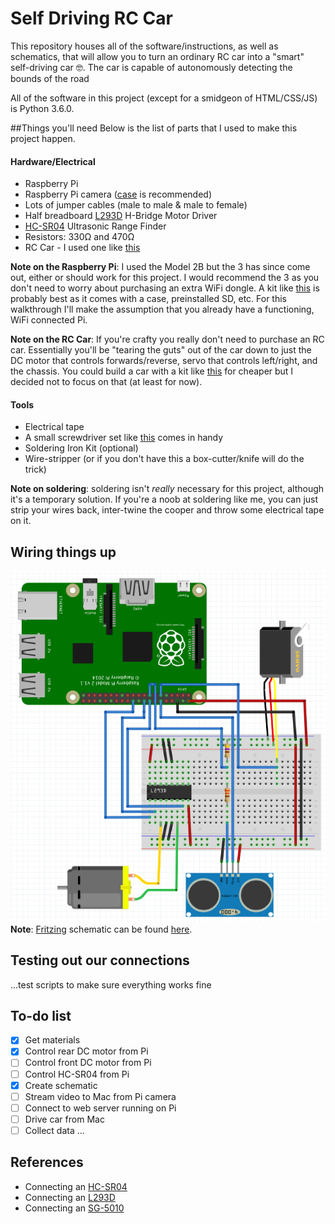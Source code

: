 # Self Driving RC Car
This repository houses all of the software/instructions, as well as schematics, that will allow you to turn an ordinary RC car into a "smart" self-driving car 🤓. The car is capable of autonomously detecting the bounds of the road

All of the software in this project (except for a smidgeon of HTML/CSS/JS) is Python 3.6.0.

##Things you'll need
Below is the list of parts that I used to make this project happen.
#### Hardware/Electrical
- Raspberry Pi
- Raspberry Pi camera ([case](https://www.amazon.ca/gp/product/B00IJZK66G/ref=oh_aui_detailpage_o01_s00?ie=UTF8&psc=1) is recommended)
- Lots of jumper cables (male to male & male to female)
- Half breadboard [L293D](http://www.robotshop.com/ca/en/600-ma-dual-h-bridge-motor-driver-dc-steppers-l293d.html) H-Bridge Motor Driver
- [HC-SR04](http://www.robotshop.com/ca/en/hc-sr04-ultrasonic-range-finder.html) Ultrasonic Range Finder
- Resistors: 330Ω and 470Ω
- RC Car - I used one like [this](https://www.amazon.ca/gp/product/B00A9NJHS4/ref=oh_aui_detailpage_o00_s00?ie=UTF8&psc=1)

**Note on the Raspberry Pi**: I used the Model 2B but the 3 has since come out, either or should work for this project. I would recommend the 3 as you don't need to worry about purchasing an extra WiFi dongle. A kit like [this](https://www.amazon.ca/CanaKit-Raspberry-Complete-Starter-Kit/dp/B01CCF6V3A/ref=sr_1_3?s=electronics&ie=UTF8&qid=1491049831&sr=1-3&keywords=raspberry+pi+2+model+b) is probably best as it comes with a case, preinstalled SD, etc. For this walkthrough I'll make the assumption that you already have a functioning, WiFi connected Pi.

**Note on the RC Car**: If you're crafty you really don't need to purchase an RC car. Essentially you'll be "tearing the guts" out of the car down to just the DC motor that controls forwards/reverse, servo that controls left/right, and the chassis. You could build a car with a kit like [this](https://www.amazon.ca/JOSYOO-4-wheel-Chassis-Encoder-Arduino/dp/B0116UY41I/ref=sr_1_1?s=electronics&ie=UTF8&qid=1491050965&sr=1-1&keywords=robot+car) for cheaper but I decided not to focus on that (at least for now).

#### Tools
- Electrical tape
- A small screwdriver set like [this](https://www.amazon.ca/TEKTON-2985-Jewelers-Precision-Screwdriver/dp/B000NY6Q8S/ref=sr_1_1?ie=UTF8&qid=1491053451&sr=8-1&keywords=small+screwdriver+set) comes in handy
- Soldering Iron Kit (optional)
- Wire-stripper (or if you don't have this a box-cutter/knife will do the trick)

**Note on soldering**: soldering isn't *really* necessary for this project, although it's a temporary solution. If you're a noob at soldering like me, you can just strip your wires back, inter-twine the cooper and throw some electrical tape on it.

## Wiring things up
![Schematic](/schematics/schematic.png?raw=true)
**Note**: [Fritzing](http://fritzing.org/download/) schematic can be found [here](/schematics/self_driving_car.fzz).

## Testing out our connections
...test scripts to make sure everything works fine

## To-do list
- [x] Get materials
- [x] Control rear DC motor from Pi
- [ ] Control front DC motor from Pi
- [ ] Control HC-SR04 from Pi
- [x] Create schematic
- [ ] Stream video to Mac from Pi camera
- [ ] Connect to web server running on Pi
- [ ] Drive car from Mac
- [ ] Collect data
...

## References
- Connecting an [HC-SR04](https://tutorials-raspberrypi.com/raspberry-pi-ultrasonic-sensor-hc-sr04/)
- Connecting an [L293D](http://www.rhydolabz.com/wiki/?p=11288)
- Connecting an [SG-5010](https://learn.adafruit.com/adafruits-raspberry-pi-lesson-8-using-a-servo-motor/hardware)
